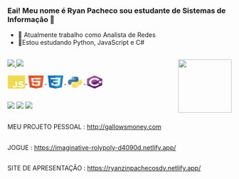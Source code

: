 ### Eai! Meu nome é Ryan Pacheco sou estudante de Sistemas de Informação 👋

- 🔭 Atualmente trabalho como Analista de Redes
- 🌱Estou estudando Python, JavaScript e C#
##
<div>
  <a href="https://github.com/ryanvpacheco">
  <img height="180em" src="https://github-readme-stats.vercel.app/api?username=ryanvpacheco&show_icons=true&theme=dracula&include_all_commits=true&count_private=true"/>
  <img height="180em" src="https://github-readme-stats.vercel.app/api/top-langs/?username=ryanvpacheco&layout=compact&langs_count=7&theme=dracula"/>
  <img align="right" width="120" height="120" src="https://i.pinimg.com/474x/33/4d/42/334d425ebe7b8134d7c83170522b7816.jpg""/>
    
</div>
<div style="display: inline_block"><br>
  <img align="center" alt="Rafa-Js" height="30" width="40" src="https://raw.githubusercontent.com/devicons/devicon/master/icons/javascript/javascript-plain.svg">
  <img align="center" alt="Rafa-HTML" height="30" width="40" src="https://raw.githubusercontent.com/devicons/devicon/master/icons/html5/html5-original.svg">
  <img align="center" alt="Rafa-CSS" height="30" width="40" src="https://raw.githubusercontent.com/devicons/devicon/master/icons/css3/css3-original.svg">
  <img align="center" alt="Rafa-Python" height="30" width="40" src="https://raw.githubusercontent.com/devicons/devicon/master/icons/python/python-original.svg">
  <img align="center" alt="Rafa-Csharp" height="30" width="40" src="https://raw.githubusercontent.com/devicons/devicon/master/icons/csharp/csharp-original.svg">
</div>
    
##   
<div> 
  <a href="https://www.instagram.com/rv_pacheco/" target="_blank"><img src="https://img.shields.io/badge/-Instagram-%23E4405F?style=for-the-badge&logo=instagram&logoColor=white" target="_blank"></a>
  <a href = "mailto:ryanpachecosilva12@gmail.com"><img src="https://img.shields.io/badge/-Gmail-%23333?style=for-the-badge&logo=gmail&logoColor=white" target="_blank"></a>
  <a href="https://www.linkedin.com/in/ryan-pacheco-80a82021b/" target="_blank"><img src="https://img.shields.io/badge/-LinkedIn-%230077B5?style=for-the-badge&logo=linkedin&logoColor=white" target="_blank"></a> 
</div>


 ##
   MEU PROJETO PESSOAL :
    http://gallowsmoney.com
 ##
  JOGUE :
    https://imaginative-rolypoly-d4090d.netlify.app/
 ##
  SITE DE APRESENTAÇÃO :
    https://ryanzinpachecosdv.netlify.app/
    
